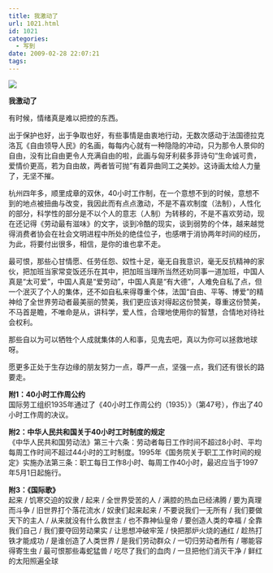 ```yaml
---
title: 我激动了
url: 1021.html
id: 1021
categories:
  - 写到
date: 2009-02-28 22:07:21
tags:
---
```


![](http://photo.guolaijie.com/rooufer/attachments/month_0902/e200922822019.jpg)  
  

**我激动了**

  
有时候，情绪真是难以把控的东西。  
  
出于保护也好，出于争取也好，有些事情是由衷地行动，无数次感动于法国德拉克洛瓦《自由领导人民》的名画，每每内心就有一种隐隐的冲动，只为那令人景仰的自由，没有比自由更令人充满自由的啦，此画与匈牙利裴多菲诗句“生命诚可贵，爱情价更高，若为自由故，两者皆可抛”有着异曲同工之美妙。这诗画太给人力量了，无坚不摧。  
  
杭州四年多，顺里成章的双休，40小时工作制，在一个意想不到的时候，意想不到的地点被扭曲与改变，我因此而有点点激动，不是不喜欢制度（法制），人性化的部分，科学性的部分是不以个人的意志（人制）为转移的，不是不喜欢劳动，现在还记得《劳动最有滋味》的文字，谈到冷酷的现实，谈到弱势的个体，越来越觉得消费者协会在社会文明进程中所处的绝佳位子，也感喟于消协两年时间的经历，为此，将要付出很多，相信，是你的谁也拿不走。  
  
最可恨，那些心甘情愿、任劳任怨、奴性十足，毫无自我意识，毫无反抗精神的家伙，把加班当家常变饭还乐在其中，把加班当理所当然还劝同事一道加班，中国人真是“太可爱”，中国人真是“爱劳动”，中国人真是“有大德”，人难免自私了点，但一个泯灭了个人的集体，还不如自私来得尊重个体，法国“自由、平等、博爱”的精神给了全世界劳动者最美丽的赞美，我们更应该对得起这份赞美，尊重这份赞美，不马首是瞻，不唯命是从，讲科学，爱人性，合理地使用你的智慧，合情地对待社会权利。  
  
那些自以为可以牺牲个人成就集体的人和事，见鬼去吧，真以为你可以拯救地球呀。  
  
愿更多正处于生存边缘的朋友努力一点，尊严一点，坚强一点，我们还有很长的路要走。  
  
  
**附1：40小时工作周公约**  
国际劳工组织1935年通过了《40小时工作周公约（1935）》（第47号），作出了40小时工作周的决议。  
  
**附2：中华人民共和国关于40小时工时制度的规定**  
《中华人民共和国劳动法》第三十六条：劳动者每日工作时间不超过8小时、平均每周工作时间不超过44小时的工时制度。1995年《国务院关于职工工作时间的规定》实施办法第三条：职工每日工作8小时、每周工作40小时，最迟应当于1997年5月1日起施行。  
  
**附3：《国际歌》**  
起来 / 饥寒交迫的奴隶 / 起来 / 全世界受苦的人 / 满腔的热血已经沸腾 / 要为真理而斗争 / 旧世界打个落花流水 / 奴隶们起来起来 / 不要说我们一无所有 / 我们要做天下的主人 / 从来就没有什么救世主 / 也不靠神仙皇帝 / 要创造人类的幸福 / 全靠我们自己 / 我们要夺回劳动果实 / 让思想冲破牢笼 / 快把那炉火烧的通红 / 趁热打铁才能成功 / 是谁创造了人类世界 / 是我们劳动群众 / 一切归劳动者所有 / 哪能容得寄生虫 / 最可恨那些毒蛇猛兽 / 吃尽了我们的血肉 / 一旦把他们消灭干净 / 鲜红的太阳照遍全球